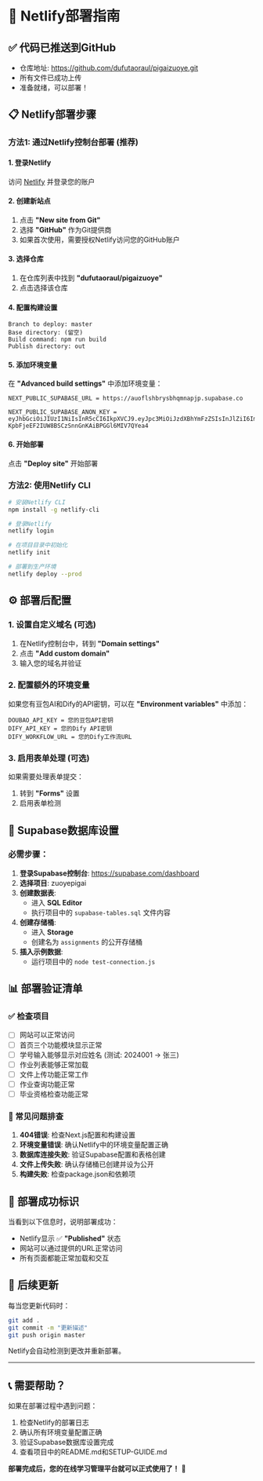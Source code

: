# 🚀 Netlify部署指南

## ✅ 代码已推送到GitHub
- 仓库地址: https://github.com/dufutaoraul/pigaizuoye.git
- 所有文件已成功上传
- 准备就绪，可以部署！

## 📋 Netlify部署步骤

### 方法1: 通过Netlify控制台部署 (推荐)

#### 1. 登录Netlify
访问 [Netlify](https://app.netlify.com) 并登录您的账户

#### 2. 创建新站点
1. 点击 **"New site from Git"**
2. 选择 **"GitHub"** 作为Git提供商
3. 如果首次使用，需要授权Netlify访问您的GitHub账户

#### 3. 选择仓库
1. 在仓库列表中找到 **"dufutaoraul/pigaizuoye"**
2. 点击选择该仓库

#### 4. 配置构建设置
```
Branch to deploy: master
Base directory: (留空)
Build command: npm run build
Publish directory: out
```

#### 5. 添加环境变量
在 **"Advanced build settings"** 中添加环境变量：

```
NEXT_PUBLIC_SUPABASE_URL = https://auoflshbrysbhqmnapjp.supabase.co
```

```
NEXT_PUBLIC_SUPABASE_ANON_KEY = eyJhbGciOiJIUzI1NiIsInR5cCI6IkpXVCJ9.eyJpc3MiOiJzdXBhYmFzZSIsInJlZiI6ImF1b2Zsc2hicnlzYmhxbW5hcGpwIiwicm9sZSI6ImFub24iLCJpYXQiOjE3NTM2OTUyMjQsImV4cCI6MjA2OTI3MTIyNH0.RE-KpbFjeEF2IUW8BSCzSnnGnKAiBPGGl6MIV7QYea4
```

#### 6. 开始部署
点击 **"Deploy site"** 开始部署

### 方法2: 使用Netlify CLI

```bash
# 安装Netlify CLI
npm install -g netlify-cli

# 登录Netlify
netlify login

# 在项目目录中初始化
netlify init

# 部署到生产环境
netlify deploy --prod
```

## ⚙️ 部署后配置

### 1. 设置自定义域名 (可选)
1. 在Netlify控制台中，转到 **"Domain settings"**
2. 点击 **"Add custom domain"**
3. 输入您的域名并验证

### 2. 配置额外的环境变量
如果您有豆包AI和Dify的API密钥，可以在 **"Environment variables"** 中添加：

```
DOUBAO_API_KEY = 您的豆包API密钥
DIFY_API_KEY = 您的Dify API密钥
DIFY_WORKFLOW_URL = 您的Dify工作流URL
```

### 3. 启用表单处理 (可选)
如果需要处理表单提交：
1. 转到 **"Forms"** 设置
2. 启用表单检测

## 🔧 Supabase数据库设置

### 必需步骤：
1. **登录Supabase控制台**: https://supabase.com/dashboard
2. **选择项目**: zuoyepigai
3. **创建数据表**:
   - 进入 **SQL Editor**
   - 执行项目中的 `supabase-tables.sql` 文件内容
4. **创建存储桶**:
   - 进入 **Storage**
   - 创建名为 `assignments` 的公开存储桶
5. **插入示例数据**:
   - 运行项目中的 `node test-connection.js`

## 📊 部署验证清单

### ✅ 检查项目
- [ ] 网站可以正常访问
- [ ] 首页三个功能模块显示正常
- [ ] 学号输入能够显示对应姓名 (测试: 2024001 → 张三)
- [ ] 作业列表能够正常加载
- [ ] 文件上传功能正常工作
- [ ] 作业查询功能正常
- [ ] 毕业资格检查功能正常

### 🐛 常见问题排查
1. **404错误**: 检查Next.js配置和构建设置
2. **环境变量错误**: 确认Netlify中的环境变量配置正确
3. **数据库连接失败**: 验证Supabase配置和表格创建
4. **文件上传失败**: 确认存储桶已创建并设为公开
5. **构建失败**: 检查package.json和依赖项

## 🎯 部署成功标识

当看到以下信息时，说明部署成功：
- Netlify显示 ✅ **"Published"** 状态
- 网站可以通过提供的URL正常访问
- 所有页面都能正常加载和交互

## 🔄 后续更新

每当您更新代码时：
```bash
git add .
git commit -m "更新描述"
git push origin master
```

Netlify会自动检测到更改并重新部署。

---

## 📞 需要帮助？

如果在部署过程中遇到问题：
1. 检查Netlify的部署日志
2. 确认所有环境变量配置正确
3. 验证Supabase数据库设置完成
4. 查看项目中的README.md和SETUP-GUIDE.md

**部署完成后，您的在线学习管理平台就可以正式使用了！** 🎉